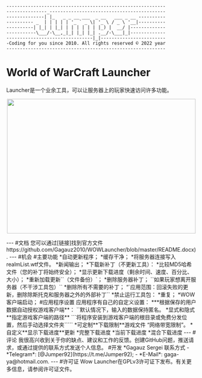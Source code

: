 ```
-----------------------------------------------------------
---------------_-------------------------------------------
--------------| |_   _ _ __ ___  _ __   ___ _ __ ----------
---------- _  | | | | | '_ ` _ \| '_ \ / _ \ '__|----------
----------| |_| | |_| | | | | | | |_) |  __/ |-------------
-----------\___/-\__,_|_| |_| |_| .__/-\___|_|-------------
--------------------------------|_|------------------------
-Coding for you since 2010. All rights reserved © 2022 year
-----------------------------------------------------------
```
# World of WarCraft Launcher
Launcher是一个业余工具，可以让服务器上的玩家快速访问许多功能。
<p align="center" >
<img src="https://pp.vk.me/c631428/v631428303/500ff/wMh1l71dY5M.jpg" width="500" height="356"/>
</p>
---
#文档
您可以通过[链接]找到官方文件https://github.com/Gagauz2010/WOWLauncher/blob/master/README.docx).
---
#机会
#主要功能
*自动更新程序；
*缓存干净；
*将服务器连接写入realmList.wtf文件。
*新闻输出；
*下载新补丁（不更新工具）：
*比较MD5哈希文件（您的补丁将始终安全）；
*显示更新下载进度（剩余时间、速度、百分比、大小）；
*重新加载更新``（文件备份）`；
*删除服务器补丁；
``如果玩家想离开服务器（不干涉工具包）``
*删除所有不需要的补丁；
“`应用范围：回滚失败的更新，删除除斯托克和服务器之外的外部补丁``
*禁止运行工具包：
*重复；
*WOW客户端启动；
#应用程序设置
应用程序有自己的自定义设置：
***根据保存的用户数据自动授权游戏客户端**：
``默认情况下，输入的数据保持匿名。
*显式和隐式**指定游戏客户端的路径**
```将程序安装到游戏客户端的根目录或免费分发位置，然后手动选择文件夹`````
*可定制**下载限制**游戏文件
“网络带宽限制”。
*自定义**显示下载进度**更新
*完整下载进度
*当前下载进度
*混合下载进度
---
#评论
我很高兴收到关于你的缺点、建议和工作的反馈。创建GitHub问题，推送请求，或通过提供的联系方式发送个人信息。
#开发
*Gagauz Sergei
联系方式
- *Telegram*: [@Jumper92](https://t.me/Jumper92);
- *E-Mail*: gaga-ya@hotmail.com.
---
#许可证
Wow Launcher在GPLv3许可证下发布。有关更多信息，请参阅许可证文件。